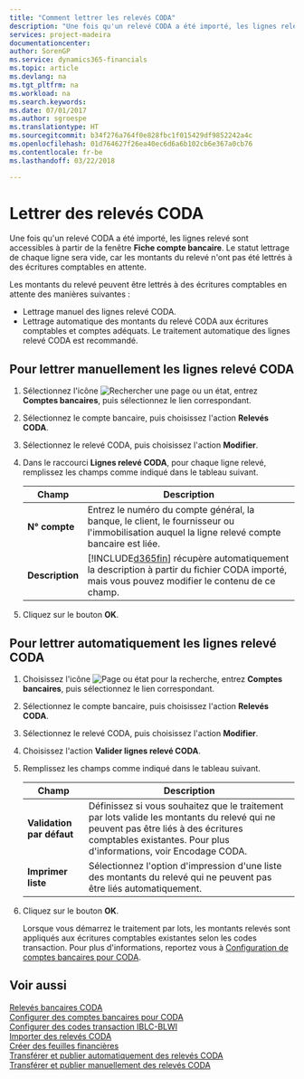 ```yaml
---
title: "Comment lettrer les relevés CODA"
description: "Une fois qu'un relevé CODA a été importé, les lignes relevé sont accessibles à partir de la fenêtre **Fiche compte bancaire**. Le statut du lettrage sur chaque ligne est vide car les montants du relevé n'ont pas été appliqués aux écritures comptables ouvertes."
services: project-madeira
documentationcenter: 
author: SorenGP
ms.service: dynamics365-financials
ms.topic: article
ms.devlang: na
ms.tgt_pltfrm: na
ms.workload: na
ms.search.keywords: 
ms.date: 07/01/2017
ms.author: sgroespe
ms.translationtype: HT
ms.sourcegitcommit: b34f276a764f0e828fbc1f015429df9852242a4c
ms.openlocfilehash: 01d764627f26ea40ec6d6a6b102cb6e367a0cb76
ms.contentlocale: fr-be
ms.lasthandoff: 03/22/2018

---
```

# <a name="apply-coda-statements"></a>Lettrer des relevés CODA
Une fois qu'un relevé CODA a été importé, les lignes relevé sont accessibles à partir de la fenêtre **Fiche compte bancaire**. Le statut lettrage de chaque ligne sera vide, car les montants du relevé n'ont pas été lettrés à des écritures comptables en attente.  

Les montants du relevé peuvent être lettrés à des écritures comptables en attente des manières suivantes :  

-   Lettrage manuel des lignes relevé CODA.  
-   Lettrage automatique des montants du relevé CODA aux écritures comptables et comptes adéquats. Le traitement automatique des lignes relevé CODA est recommandé.  

## <a name="to-manually-apply-the-coda-statement-lines"></a>Pour lettrer manuellement les lignes relevé CODA  

1.  Sélectionnez l'icône ![Rechercher une page ou un état](../../media/ui-search/search_small.png "icône Rechercher une page ou un état"), entrez **Comptes bancaires**, puis sélectionnez le lien correspondant.  
2.  Sélectionnez le compte bancaire, puis choisissez l'action **Relevés CODA**.  
3.  Sélectionnez le relevé CODA, puis choisissez l'action **Modifier**.  
4.  Dans le raccourci **Lignes relevé CODA**, pour chaque ligne relevé, remplissez les champs comme indiqué dans le tableau suivant.  

    |Champ|Description|  
    |---------------------------------|---------------------------------------|  
    |**N° compte**|Entrez le numéro du compte général, la banque, le client, le fournisseur ou l'immobilisation auquel la ligne relevé compte bancaire est liée.|  
    |**Description**|[!INCLUDE[d365fin](../../includes/d365fin_md.md)] récupère automatiquement la description à partir du fichier CODA importé, mais vous pouvez modifier le contenu de ce champ.|  

5.  Cliquez sur le bouton **OK**.  

## <a name="to-automatically-apply-the-coda-statement-lines"></a>Pour lettrer automatiquement les lignes relevé CODA  

1.  Choisissez l'icône ![Page ou état pour la recherche](../../media/ui-search/search_small.png "icône Page ou état pour la recherche"), entrez **Comptes bancaires**, puis sélectionnez le lien correspondant.  
2.  Sélectionnez le compte bancaire, puis choisissez l'action **Relevés CODA**.  
3.  Sélectionnez le relevé CODA, puis choisissez l'action **Modifier**.  
4.  Choisissez l'action **Valider lignes relevé CODA**.  
5.  Remplissez les champs comme indiqué dans le tableau suivant.  

    |Champ|Description|  
    |---------------------------------|---------------------------------------|  
    |**Validation par défaut**|Définissez si vous souhaitez que le traitement par lots valide les montants du relevé qui ne peuvent pas être liés à des écritures comptables existantes. Pour plus d'informations, voir Encodage CODA.|  
    |**Imprimer liste**|Sélectionnez l'option d'impression d'une liste des montants du relevé qui ne peuvent pas être liés automatiquement.|  

6.  Cliquez sur le bouton **OK**.  

    Lorsque vous démarrez le traitement par lots, les montants relevés sont appliqués aux écritures comptables existantes selon les codes transaction. Pour plus d'informations, reportez vous à [Configuration de comptes bancaires pour CODA](how-to-set-up-bank-accounts-for-coda.md).  

## <a name="see-also"></a>Voir aussi  
 [Relevés bancaires CODA](coda-bank-statements.md)   
 [Configurer des comptes bancaires pour CODA](how-to-set-up-bank-accounts-for-coda.md)   
 [Configurer des codes transaction IBLC-BLWI](how-to-set-up-iblc-blwi-transaction-codes.md)   
 [Importer des relevés CODA](how-to-import-coda-statements.md)   
 [Créer des feuilles financières](how-to-create-financial-journals.md)   
 [Transférer et publier automatiquement des relevés CODA](how-to-automatically-transfer-and-post-coda-statements.md)   
 [Transférer et publier manuellement des relevés CODA](how-to-manually-transfer-and-post-coda-statements.md)

